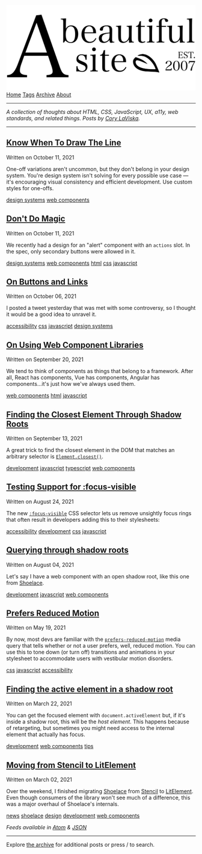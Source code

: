 <a href="index.html" class="header-link"><img src="images/logos/wordmark.svg" alt="A Beautiful Site" class="wordmark" /></a> <a href="index.html" class="nav-item nav-item-active">Home</a> <a href="tags/index.html" class="nav-item">Tags</a> <a href="posts/index.html" class="nav-item">Archive</a> <a href="about/index.html" class="nav-item">About</a>

---

_A collection of thoughts about HTML, CSS, JavaScript, UX, a11y, web standards, and related things. Posts by [Cory LaViska](https://twitter.com/bgooonz)._

---

## <a href="posts/know-when-to-draw-the-line/index.html" class="post-roll-item-link">Know When To Draw The Line</a>

Written on October 11, 2021

One-off variations aren't uncommon, but they don't belong in your design system. You're design system isn't solving for every possible use case — it's encouraging visual consistency and efficient development. Use custom styles for one-offs.

<a href="tags/design%20systems/index.html" class="post-tag">design systems</a> <a href="tags/web%20components/index.html" class="post-tag">web components</a>

## <a href="posts/dont-do-magic/index.html" class="post-roll-item-link">Don't Do Magic</a>

Written on October 11, 2021

We recently had a design for an "alert" component with an `actions` slot. In the spec, only secondary buttons were allowed in it.

<a href="tags/design%20systems/index.html" class="post-tag">design systems</a> <a href="tags/web%20components/index.html" class="post-tag">web components</a> <a href="tags/html/index.html" class="post-tag">html</a> <a href="tags/css/index.html" class="post-tag">css</a> <a href="tags/javascript/index.html" class="post-tag">javascript</a>

## <a href="posts/on-buttons-and-links/index.html" class="post-roll-item-link">On Buttons and Links</a>

Written on October 06, 2021

I posted a tweet yesterday that was met with some controversy, so I thought it would be a good idea to unravel it.

<a href="tags/accessibility/index.html" class="post-tag">accessibility</a> <a href="tags/css/index.html" class="post-tag">css</a> <a href="tags/javascript/index.html" class="post-tag">javascript</a> <a href="tags/design%20systems/index.html" class="post-tag">design systems</a>

## <a href="posts/on-using-web-component-libraries/index.html" class="post-roll-item-link">On Using Web Component Libraries</a>

Written on September 20, 2021

We tend to think of components as things that belong to a framework. After all, React has components, Vue has components, Angular has components…it's just how we've always used them.

<a href="tags/web%20components/index.html" class="post-tag">web components</a> <a href="tags/html/index.html" class="post-tag">html</a> <a href="tags/javascript/index.html" class="post-tag">javascript</a>

## <a href="posts/finding-the-closest-element-through-shadow-roots/index.html" class="post-roll-item-link">Finding the Closest Element Through Shadow Roots</a>

Written on September 13, 2021

A great trick to find the closest element in the DOM that matches an arbitrary selector is [`Element.closest()`](https://developer.mozilla.org/en-US/docs/Web/API/Element/closest).

<a href="tags/development/index.html" class="post-tag">development</a> <a href="tags/javascript/index.html" class="post-tag">javascript</a> <a href="tags/typescript/index.html" class="post-tag">typescript</a> <a href="tags/web%20components/index.html" class="post-tag">web components</a>

## <a href="posts/testing-support-for-focus-visible/index.html" class="post-roll-item-link">Testing Support for :focus-visible</a>

Written on August 24, 2021

The new [`:focus-visible`](https://developer.mozilla.org/en-US/docs/Web/CSS/:focus-visible) CSS selector lets us remove unsightly focus rings that often result in developers adding this to their stylesheets:

<a href="tags/accessibility/index.html" class="post-tag">accessibility</a> <a href="tags/development/index.html" class="post-tag">development</a> <a href="tags/css/index.html" class="post-tag">css</a> <a href="tags/javascript/index.html" class="post-tag">javascript</a>

## <a href="posts/querying-through-shadow-roots/index.html" class="post-roll-item-link">Querying through shadow roots</a>

Written on August 04, 2021

Let's say I have a web component with an open shadow root, like this one from [Shoelace](https://shoelace.style/).

<a href="tags/development/index.html" class="post-tag">development</a> <a href="tags/javascript/index.html" class="post-tag">javascript</a> <a href="tags/web%20components/index.html" class="post-tag">web components</a>

## <a href="posts/prefers-reduced-motion/index.html" class="post-roll-item-link">Prefers Reduced Motion</a>

Written on May 19, 2021

By now, most devs are familiar with the [`prefers-reduced-motion`](https://developer.mozilla.org/en-US/docs/Web/CSS/@media/prefers-reduced-motion) media query that tells whether or not a user prefers, well, reduced motion. You can use this to tone down (or turn off) transitions and animations in your stylesheet to accommodate users with vestibular motion disorders.

<a href="tags/css/index.html" class="post-tag">css</a> <a href="tags/javascript/index.html" class="post-tag">javascript</a> <a href="tags/accessibility/index.html" class="post-tag">accessibility</a>

## <a href="posts/finding-the-active-element-in-a-shadow-root/index.html" class="post-roll-item-link">Finding the active element in a shadow root</a>

Written on March 22, 2021

You can get the focused element with `document.activeElement` but, if it's inside a shadow root, this will be the _host element_. This happens because of retargeting, but sometimes you might need access to the internal element that actually has focus.

<a href="tags/development/index.html" class="post-tag">development</a> <a href="tags/web%20components/index.html" class="post-tag">web components</a> <a href="tags/tips/index.html" class="post-tag">tips</a>

## <a href="posts/moving-from-stencil-to-lit-element/index.html" class="post-roll-item-link">Moving from Stencil to LitElement</a>

Written on March 02, 2021

Over the weekend, I finished migrating [Shoelace](https://shoelace.style/) from [Stencil](https://stenciljs.com/) to [LitElement](#). Even though consumers of the library won't see much of a difference, this was a major overhaul of Shoelace's internals.

<a href="tags/news/index.html" class="post-tag">news</a> <a href="tags/shoelace/index.html" class="post-tag">shoelace</a> <a href="tags/design/index.html" class="post-tag">design</a> <a href="tags/development/index.html" class="post-tag">development</a> <a href="tags/web%20components/index.html" class="post-tag">web components</a>

_Feeds available in [Atom](feed/feed.xml) & [JSON](feed/feed.json)_

---

Explore [the archive](posts/index.html) for additional posts or press / to search.
